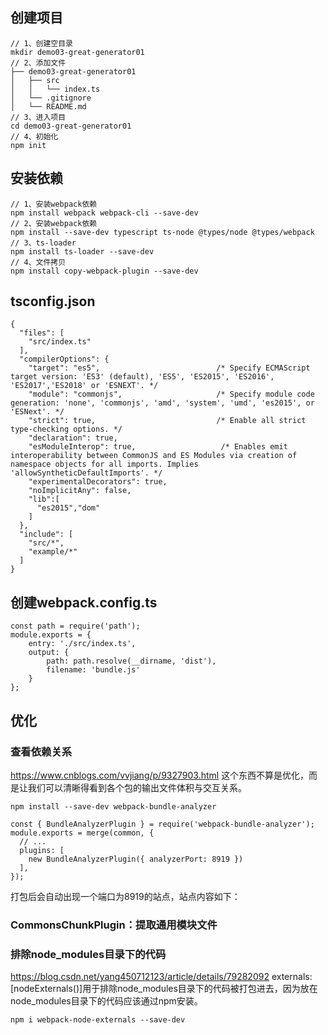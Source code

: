 ## 创建项目
```
// 1、创建空目录
mkdir demo03-great-generator01
// 2、添加文件
├── demo03-great-generator01
│   ├── src  
│   │   └── index.ts
│   └── .gitignore  
│   └── README.md  
// 3、进入项目
cd demo03-great-generator01
// 4、初始化
npm init
```
## 安装依赖
```
// 1、安装webpack依赖
npm install webpack webpack-cli --save-dev
// 2、安装webpack依赖
npm install --save-dev typescript ts-node @types/node @types/webpack
// 3、ts-loader
npm install ts-loader --save-dev
// 4、文件拷贝
npm install copy-webpack-plugin --save-dev
```
## tsconfig.json
```
{
  "files": [
    "src/index.ts"
  ],
  "compilerOptions": {
    "target": "es5",                          /* Specify ECMAScript target version: 'ES3' (default), 'ES5', 'ES2015', 'ES2016', 'ES2017','ES2018' or 'ESNEXT'. */
    "module": "commonjs",                     /* Specify module code generation: 'none', 'commonjs', 'amd', 'system', 'umd', 'es2015', or 'ESNext'. */
    "strict": true,                           /* Enable all strict type-checking options. */
    "declaration": true,
    "esModuleInterop": true,                   /* Enables emit interoperability between CommonJS and ES Modules via creation of namespace objects for all imports. Implies 'allowSyntheticDefaultImports'. */
    "experimentalDecorators": true,
    "noImplicitAny": false,
    "lib":[
      "es2015","dom"
    ]
  },
  "include": [
    "src/*",
    "example/*"
  ]
}
```
## 创建webpack.config.ts
```
const path = require('path');
module.exports = {
    entry: './src/index.ts',
    output: {
        path: path.resolve(__dirname, 'dist'),
        filename: 'bundle.js'
    }
};
```

## 优化
### 查看依赖关系
https://www.cnblogs.com/vvjiang/p/9327903.html
这个东西不算是优化，而是让我们可以清晰得看到各个包的输出文件体积与交互关系。
```
npm install --save-dev webpack-bundle-analyzer
```
```
const { BundleAnalyzerPlugin } = require('webpack-bundle-analyzer');
module.exports = merge(common, {
  // ...
  plugins: [
    new BundleAnalyzerPlugin({ analyzerPort: 8919 })
  ],
});
```
打包后会自动出现一个端口为8919的站点，站点内容如下：
### CommonsChunkPlugin：提取通用模块文件

### 排除node_modules目录下的代码
https://blog.csdn.net/yang450712123/article/details/79282092
externals: [nodeExternals()]用于排除node_modules目录下的代码被打包进去，因为放在node_modules目录下的代码应该通过npm安装。
```
npm i webpack-node-externals --save-dev
```
